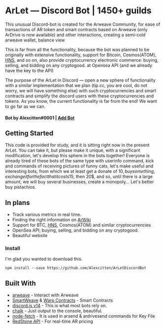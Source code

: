 # ArLet — Discord Bot | 1450+ guilds

This unusual Discord-bot is created for the Arweave Community, for ease of transactions of AR token and smart contracts based on Arweave (only ArDrive is now available) and other interactions, creating a semi-cold arweave wallet, balance view

This is far from all the functionality, because the bot was planned to be originally with extensive functionality, support for Bitcoin, Cosmos(ATOM), [HNS](https://hsd-dev.org/), and so on, also provide cryptocurrency electronic commerce: buying, selling, and bidding on any cryptogood. at Opensea API (and we already have the key to the API)

The purpose of the ArLet in Discord — open a new sphere of functionality with a similar implementation that we plan (tip.cc, you are cool, do not worry, we will have something else) with such cryptocurrencies and smart contracts and simplify the discord users with these cryptocurrencies and tokens.
As you know, the current functionality is far from the end! We want to go far as we can.

#### Bot by Alexcitten#0001 | [Add Bot](https://discord.com/api/oauth2/authorize?client_id=631868778074079245&permissions=2147795968&scope=bot%20applications.commands)

## Getting Started

This code is provided for study, and it is sitting right now in the present ArLet. You can take it, but please make it unique, with a significant modification, let's develop this sphere in the bots together! Everyone is already tired of these bots of the same type with userinfo command, kick and commands of receiving pictures of funny cats, let's make useful and interesting bots, from which we at least get a donate of 10$, buy something, exchange it for the fact that it costs 15$, then 20$, and so, until there is a large amount, we will buy several businesses, create a monopoly... Let's better buy pistachios.

## In plans

* Track various metrics in real time.
* Finding the right information on [ArWiki](https://arwiki.wiki/#/en)
* Support for BTC, [HNS](https://hsd-dev.org/), Cosmos(ATOM) and similar cryptocurrencies
* OpenSea API; buying, selling, and bidding on any cryptogood.
* Beautiful website


### Install

I'm glad you wanted to download this.

```
npm install --save https://github.com/Alexcitten/ArLetDiscordBot
```

## Built With

* [arweave](https://www.npmjs.com/package/arweave) - Interact with Arweave
* [SmartWeave](https://academy.warp.cc/tutorials/elementary/smartweave) & [Warp Contracts](https://github.com/warp-contracts/warp) - Smart Contracts
* [discord.js v14](https://discord.js.org/#/) - This is what most bots rely on.
* [chalk](https://www.npmjs.com/package/chalk) - Just output to the console, beautiful.
* [node-fetch](https://www.npmjs.com/package/node-fetch) - It is used in arsend & ardrivesend commands for Key File
* [RedStone API](https://www.npmjs.com/package/redstone-api) - For real-time AR pricing
